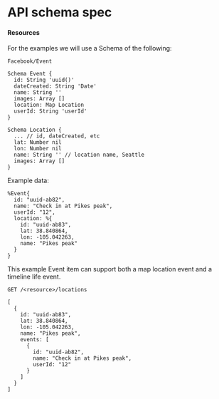 # API schema spec


#### Resources
For the examples we will use a Schema of the following:


`Facebook/Event`
```
Schema Event {
  id: String 'uuid()'
  dateCreated: String 'Date'
  name: String ''
  images: Array []
  location: Map Location
  userId: String 'userId'
}

Schema Location {
  ... // id, dateCreated, etc
  lat: Number nil
  lon: Number nil
  name: String '' // location name, Seattle
  images: Array []
}
```

Example data:

```
%Event{
  id: "uuid-ab82",
  name: "Check in at Pikes peak",
  userId: "12",
  location: %{
    id: "uuid-ab83",
    lat: 38.840864,
    lon: -105.042263,
    name: "Pikes peak"
  }
}
```

This example Event item can support both a map location event and a timeline life event.

```
GET /<resource>/locations

[
  {
    id: "uuid-ab83",
    lat: 38.840864,
    lon: -105.042263,
    name: "Pikes peak",
    events: [
      {
        id: "uuid-ab82",
        name: "Check in at Pikes peak",
        userId: "12"
      }
    ]
  }
]
```

